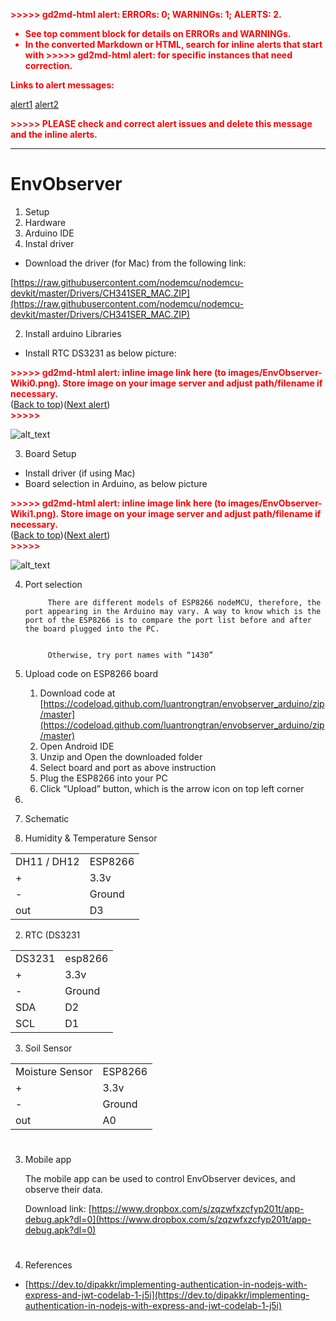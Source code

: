 <!----- Conversion time: 2.792 seconds.


Using this Markdown file:

1. Cut and paste this output into your source file.
2. See the notes and action items below regarding this conversion run.
3. Check the rendered output (headings, lists, code blocks, tables) for proper
   formatting and use a linkchecker before you publish this page.

Conversion notes:

* Docs to Markdown version 1.0β22
* Thu Apr 30 2020 00:17:25 GMT-0700 (PDT)
* Source doc: EnvObserver Wiki
* Tables are currently converted to HTML tables.
* This document has images: check for >>>>>  gd2md-html alert:  inline image link in generated source and store images to your server.

WARNING:
You have 2 H1 headings. You may want to use the "H1 -> H2" option to demote all headings by one level.

----->


<p style="color: red; font-weight: bold">>>>>>  gd2md-html alert:  ERRORs: 0; WARNINGs: 1; ALERTS: 2.</p>
<ul style="color: red; font-weight: bold"><li>See top comment block for details on ERRORs and WARNINGs. <li>In the converted Markdown or HTML, search for inline alerts that start with >>>>>  gd2md-html alert:  for specific instances that need correction.</ul>

<p style="color: red; font-weight: bold">Links to alert messages:</p><a href="#gdcalert1">alert1</a>
<a href="#gdcalert2">alert2</a>

<p style="color: red; font-weight: bold">>>>>> PLEASE check and correct alert issues and delete this message and the inline alerts.<hr></p>



# EnvObserver





1. Setup
1. Hardware
2. Arduino IDE
1. Instal driver
*   Download the driver (for Mac) from the following link:

[https://raw.githubusercontent.com/nodemcu/nodemcu-devkit/master/Drivers/CH341SER_MAC.ZIP](https://raw.githubusercontent.com/nodemcu/nodemcu-devkit/master/Drivers/CH341SER_MAC.ZIP)



2. Install arduino Libraries
*   Install RTC DS3231 as below picture:



<p id="gdcalert1" ><span style="color: red; font-weight: bold">>>>>>  gd2md-html alert: inline image link here (to images/EnvObserver-Wiki0.png). Store image on your image server and adjust path/filename if necessary. </span><br>(<a href="#">Back to top</a>)(<a href="#gdcalert2">Next alert</a>)<br><span style="color: red; font-weight: bold">>>>>> </span></p>


![alt_text](images/EnvObserver-Wiki0.png "image_tooltip")




3. Board Setup
*   Install driver (if using Mac)
*   Board selection in Arduino, as below picture



<p id="gdcalert2" ><span style="color: red; font-weight: bold">>>>>>  gd2md-html alert: inline image link here (to images/EnvObserver-Wiki1.png). Store image on your image server and adjust path/filename if necessary. </span><br>(<a href="#">Back to top</a>)(<a href="#gdcalert3">Next alert</a>)<br><span style="color: red; font-weight: bold">>>>>> </span></p>


![alt_text](images/EnvObserver-Wiki1.png "image_tooltip")




4. Port selection

            There are different models of ESP8266 nodeMCU, therefore, the port appearing in the Arduino may vary. A way to know which is the port of the ESP8266 is to compare the port list before and after the board plugged into the PC.


            Otherwise, try port names with “1430”

3. Upload code on ESP8266 board
    1.  Download code at [https://codeload.github.com/luantrongtran/envobserver_arduino/zip/master](https://codeload.github.com/luantrongtran/envobserver_arduino/zip/master) 
    2. Open Android IDE
    3.  Unzip and Open the downloaded folder
    4.  Select board and port as above instruction
    5.  Plug the ESP8266 into your PC
    6.  Click “Upload” button, which is the arrow icon on top left corner
4. 





2. Schematic
1. Humidity & Temperature Sensor

<table>
  <tr>
   <td>
DH11 / DH12
   </td>
   <td>ESP8266
   </td>
  </tr>
  <tr>
   <td>+
   </td>
   <td>3.3v
   </td>
  </tr>
  <tr>
   <td>-
   </td>
   <td>Ground
   </td>
  </tr>
  <tr>
   <td>out
   </td>
   <td>D3
   </td>
  </tr>
</table>




2. RTC (DS3231

<table>
  <tr>
   <td>
DS3231
   </td>
   <td>esp8266
   </td>
  </tr>
  <tr>
   <td>+
   </td>
   <td>3.3v
   </td>
  </tr>
  <tr>
   <td>-
   </td>
   <td>Ground
   </td>
  </tr>
  <tr>
   <td>SDA
   </td>
   <td>D2
   </td>
  </tr>
  <tr>
   <td>SCL
   </td>
   <td>D1
   </td>
  </tr>
</table>




3. Soil Sensor

<table>
  <tr>
   <td>
Moisture Sensor
   </td>
   <td>ESP8266
   </td>
  </tr>
  <tr>
   <td>+
   </td>
   <td>3.3v
   </td>
  </tr>
  <tr>
   <td>-
   </td>
   <td>Ground
   </td>
  </tr>
  <tr>
   <td>out
   </td>
   <td>A0
   </td>
  </tr>
</table>



# 



3. Mobile app

    The mobile app can be used to control EnvObserver devices, and observe their data.


    Download link: [https://www.dropbox.com/s/zqzwfxzcfyp201t/app-debug.apk?dl=0](https://www.dropbox.com/s/zqzwfxzcfyp201t/app-debug.apk?dl=0) 


# 
    

4. References
*   [https://dev.to/dipakkr/implementing-authentication-in-nodejs-with-express-and-jwt-codelab-1-j5i](https://dev.to/dipakkr/implementing-authentication-in-nodejs-with-express-and-jwt-codelab-1-j5i)

<!-- Docs to Markdown version 1.0β22 -->
